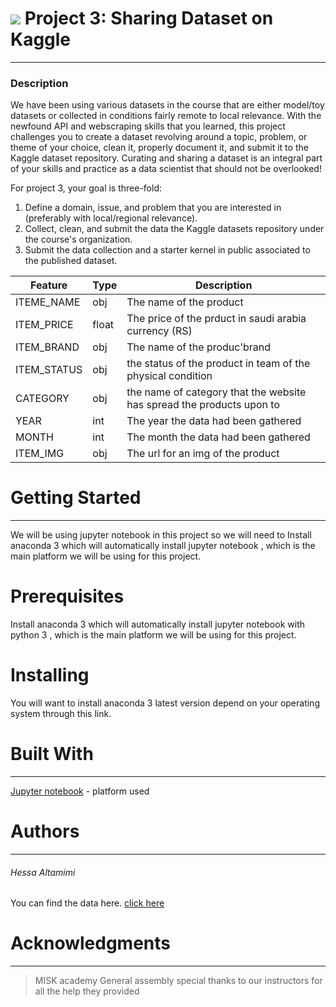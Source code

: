 
# ![](https://ga-dash.s3.amazonaws.com/production/assets/logo-9f88ae6c9c3871690e33280fcf557f33.png) Project 3: Sharing Dataset on Kaggle
-------------------------------------------------------------------------
### Description

We have been using various datasets in the course that are either model/toy datasets or collected in conditions fairly remote to local relevance. With the newfound API and webscraping skills that you learned, this project challenges you to create a dataset revolving around a topic, problem, or theme of your choice, clean it, properly document it, and submit it to the Kaggle dataset repository. Curating and sharing a dataset is an integral part of your skills and practice as a data scientist that should not be overlooked!

For project 3, your goal is three-fold:

1. Define a domain, issue, and problem that you are interested in (preferably with local/regional relevance).
2. Collect, clean, and submit the data the Kaggle datasets repository under the course's organization.
3. Submit the data collection and a starter kernel in public associated to the published dataset.

|Feature|Type|Description|
|---|---|---|
|ITEME_NAME|obj|The name of the product |
|ITEM_PRICE|float|The price of the prduct in saudi arabia currency (RS)|
|ITEM_BRAND|obj|The name of the produc'brand|
|ITEM_STATUS|obj|the status of the product in team of the physical condition|
|CATEGORY|obj| the name of category that the website has spread the products upon to|
|YEAR|int|The year the data had been gathered|
|MONTH|int|The month the data had been gathered|
|ITEM_IMG|obj|The url for an img of the product|

# Getting Started
-----------------------------------------------------------------------
We will be using jupyter notebook in this project so we will need to Install anaconda 3 which will automatically install jupyter notebook , which is the main platform we will be using for this project.

# Prerequisites
Install anaconda 3 which will automatically install jupyter notebook with python 3 , which is the main platform we will be using for this project.

# Installing
You will want to install anaconda 3 latest version depend on your operating system through this link.

# Built With
-----------------------------------------------------------------------------------------------
[Jupyter notebook](https://docs.anaconda.com/anaconda/install/hashes/win-3-64/) - platform used

# Authors
-----------------------------------------------------------------------------------------------
###### Hessa Altamimi 
You can find the data  here. [click here](https://www.kaggle.com/hessatmim/skin-care)

# Acknowledgments
-----------------------------------------------------------------------------------------------
> MISK academy
> General assembly
> special thanks to our instructors for all the help they provided











   
